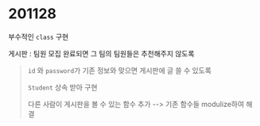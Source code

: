 # 201128

부수적인 `class` 구현

게시판 : 팀원 모집 완료되면 그 팀의 팀원들은 추천해주지 않도록

> `id` 와 `password`가 기존 정보와 맞으면 게시판에 글 쓸 수 있도록
>
> `Student` 상속 받아 구현
>
> 다른 사람이 게시판을 볼 수 있는 함수 추가 --> 기존 함수들 modulize하여 해결





